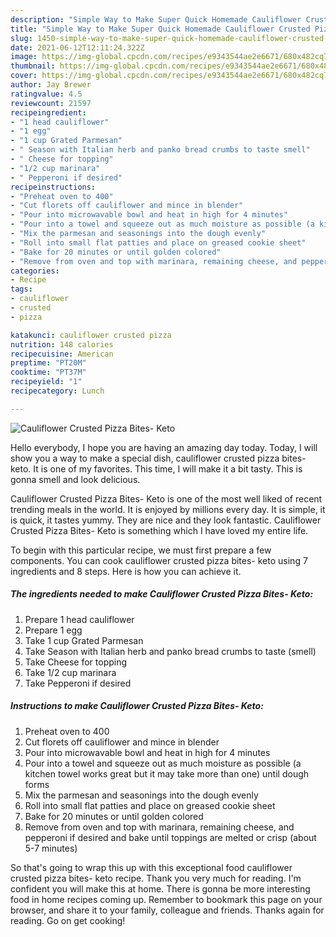 ```yaml
---
description: "Simple Way to Make Super Quick Homemade Cauliflower Crusted Pizza Bites- Keto"
title: "Simple Way to Make Super Quick Homemade Cauliflower Crusted Pizza Bites- Keto"
slug: 1450-simple-way-to-make-super-quick-homemade-cauliflower-crusted-pizza-bites-keto
date: 2021-06-12T12:11:24.322Z
image: https://img-global.cpcdn.com/recipes/e9343544ae2e6671/680x482cq70/cauliflower-crusted-pizza-bites-keto-recipe-main-photo.jpg
thumbnail: https://img-global.cpcdn.com/recipes/e9343544ae2e6671/680x482cq70/cauliflower-crusted-pizza-bites-keto-recipe-main-photo.jpg
cover: https://img-global.cpcdn.com/recipes/e9343544ae2e6671/680x482cq70/cauliflower-crusted-pizza-bites-keto-recipe-main-photo.jpg
author: Jay Brewer
ratingvalue: 4.5
reviewcount: 21597
recipeingredient:
- "1 head cauliflower"
- "1 egg"
- "1 cup Grated Parmesan"
- " Season with Italian herb and panko bread crumbs to taste smell"
- " Cheese for topping"
- "1/2 cup marinara"
- " Pepperoni if desired"
recipeinstructions:
- "Preheat oven to 400"
- "Cut florets off cauliflower and mince in blender"
- "Pour into microwavable bowl and heat in high for 4 minutes"
- "Pour into a towel and squeeze out as much moisture as possible (a kitchen towel works great but it may take more than one) until dough forms"
- "Mix the parmesan and seasonings into the dough evenly"
- "Roll into small flat patties and place on greased cookie sheet"
- "Bake for 20 minutes or until golden colored"
- "Remove from oven and top with marinara, remaining cheese, and pepperoni if desired and bake until toppings are melted or crisp (about 5-7 minutes)"
categories:
- Recipe
tags:
- cauliflower
- crusted
- pizza

katakunci: cauliflower crusted pizza 
nutrition: 148 calories
recipecuisine: American
preptime: "PT20M"
cooktime: "PT37M"
recipeyield: "1"
recipecategory: Lunch

---
```



![Cauliflower Crusted Pizza Bites- Keto](https://img-global.cpcdn.com/recipes/e9343544ae2e6671/680x482cq70/cauliflower-crusted-pizza-bites-keto-recipe-main-photo.jpg)

Hello everybody, I hope you are having an amazing day today. Today, I will show you a way to make a special dish, cauliflower crusted pizza bites- keto. It is one of my favorites. This time, I will make it a bit tasty. This is gonna smell and look delicious.

Cauliflower Crusted Pizza Bites- Keto is one of the most well liked of recent trending meals in the world. It is enjoyed by millions every day. It is simple, it is quick, it tastes yummy. They are nice and they look fantastic. Cauliflower Crusted Pizza Bites- Keto is something which I have loved my entire life.




To begin with this particular recipe, we must first prepare a few components. You can cook cauliflower crusted pizza bites- keto using 7 ingredients and 8 steps. Here is how you can achieve it.

<!--inarticleads1-->

##### The ingredients needed to make Cauliflower Crusted Pizza Bites- Keto:

1. Prepare 1 head cauliflower
1. Prepare 1 egg
1. Take 1 cup Grated Parmesan
1. Take  Season with Italian herb and panko bread crumbs to taste (smell)
1. Take  Cheese for topping
1. Take 1/2 cup marinara
1. Take  Pepperoni if desired




<!--inarticleads2-->

##### Instructions to make Cauliflower Crusted Pizza Bites- Keto:

1. Preheat oven to 400
1. Cut florets off cauliflower and mince in blender
1. Pour into microwavable bowl and heat in high for 4 minutes
1. Pour into a towel and squeeze out as much moisture as possible (a kitchen towel works great but it may take more than one) until dough forms
1. Mix the parmesan and seasonings into the dough evenly
1. Roll into small flat patties and place on greased cookie sheet
1. Bake for 20 minutes or until golden colored
1. Remove from oven and top with marinara, remaining cheese, and pepperoni if desired and bake until toppings are melted or crisp (about 5-7 minutes)




So that's going to wrap this up with this exceptional food cauliflower crusted pizza bites- keto recipe. Thank you very much for reading. I'm confident you will make this at home. There is gonna be more interesting food in home recipes coming up. Remember to bookmark this page on your browser, and share it to your family, colleague and friends. Thanks again for reading. Go on get cooking!
